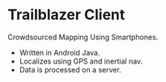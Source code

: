 Trailblazer Client
=============
Crowdsourced Mapping Using Smartphones.

- Written in Android Java.
- Localizes using GPS and inertial nav.
- Data is processed on a server.